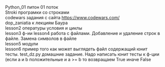 Python_01 питон 01 поток  
Stroki програмки со строками  
codewars задания с сайта https://www.codewars.com/  
dop_zaniatia к лекциям Баура  
lesson2  опературы условия и циклы  
lesson3 ф-ии
lesson4 работа с файлами. Добавление и удаление строк в файле. Замена символов в файле  
lesson5 модули  
lesson6 пример того как может выглядеть файл содержащий юнит тесты. test_dz.py домашние задание. Надо написать юнит тесты к ф-ции (если a и b положительные и a >= b то возвращаем True иначе False
